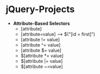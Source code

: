# jQuery-Projects

- __Attribute-Based Selectors__
  - [attribute]
  - [attribute=value] --> $("[id = first]")
  - [attribute != value]
  - [attribute ^= value]
  - [attribute $= value]
  - $[attribute *= value]
  - $[attribute |= value]
  - $[attribute ~=value]
